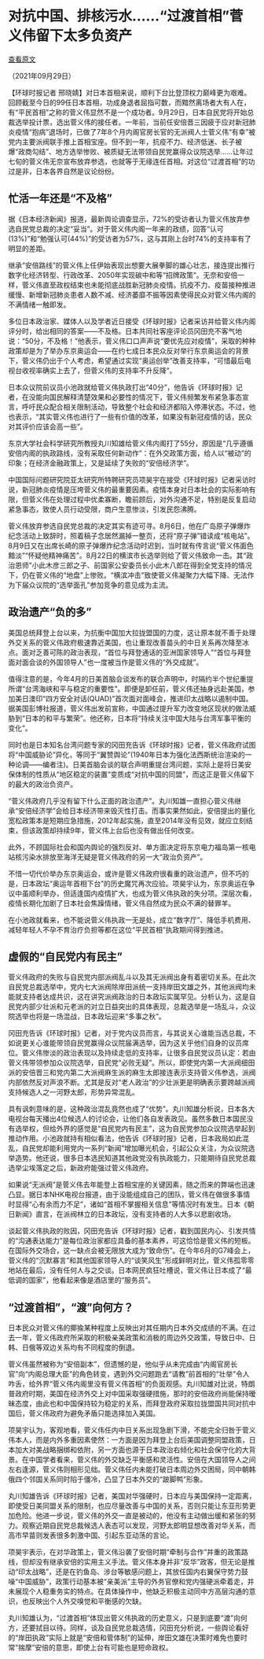 # 对抗中国、排核污水……“过渡首相”菅义伟留下太多负资产

[查看原文](https://news.cctv.com/2021/09/29/ARTIOPbFmpLe8LDKMZLzKCRy210929.shtml)

（2021年09月29日）

【环球时报记者 邢晓婧】对日本首相来说，顺利下台比登顶权力巅峰更为艰难。回顾截至今日的99任日本首相，功成身退者屈指可数，而黯然离场者大有人在，有“平民首相”之称的菅义伟显然不是一个成功者。9月29日，日本自民党将开始总裁选举投计票，选出菅义伟的接任者。一年前，当前任安倍晋三因疲于应对新冠肺炎疫情“抱病”退场时，已做了7年8个月内阁官房长官的无派阀人士菅义伟“有幸”被党内主要派阀联手推上首相宝座。但不到一年，抗疫不力、经济低迷、长子被爆“政商勾结”、地方选举惨败、被质疑无法带领自民党赢得众议院选举……让年过七旬的菅义伟无奈宣布放弃参选，也就等于无缘连任首相。对这位“过渡首相”的功过是非，日本各界自然是议论纷纷。

## 忙活一年还是“不及格”

据《日本经济新闻》报道，最新舆论调查显示，72%的受访者认为菅义伟放弃参选自民党总裁的决定“妥当”。对于菅义伟内阁一年来的政绩，回答“认可(13%)”和“勉强认可(44%)”的受访者为57%，这与其刚上台时74%的支持率有了明显的差距。

继承“安倍路线”的菅义伟上任伊始表现出想要大展拳脚的雄心壮志，接连提出推行数字化经济转型、行政改革、2050年实现碳中和等“招牌政策”。无奈和安倍一样，菅义伟直至政权结束也未能彻底战胜新冠肺炎疫情。抗疫不力、疫苗接种推进缓慢、新增新冠肺炎患者人数不减、经济萎靡不振等因素使得民众对菅义伟内阁的不满情绪一触即发。

多位日本政治家、媒体人以及学者近日接受《环球时报》记者采访并给菅义伟内阁评分时，给出相同的答案——不及格。日本共同社客座评论员冈田充不客气地说：“50分，不及格！”他表示，菅义伟口口声声说“要优先应对疫情”，采取的种种政策却是为了举办东京奥运会——在约七成日本民众反对举行东京奥运会的背景下，菅义伟仍出于个人考虑，希望通过实现“奥运创举”改善支持率，“可惜最后电视台收视率确实上去了，但菅义伟的支持率不升反降”。

日本众议院前议员小池政就给菅义伟执政打出“40分”，他告诉《环球时报》记者，在没能向国民解释清楚效果和必要性的情况下，菅义伟频繁发布紧急事态宣言，呼吁民众配合相关限制活动，导致整个社会和经济都陷入停滞状态。不过，他也表示，“其实菅义伟也进行了一些有价值的改革，如果没有新冠疫情的话，民众对其评价应该会高一些”。

东京大学社会科学研究所教授丸川知雄给菅义伟内阁打了55分，原因是“几乎遵循安倍内阁的执政路线，没有采取任何新动作”：在外交政策方面，给人以“被动”的印象；在经济金融政策上，又是延续了失败的“安倍经济学”。

中国国际问题研究院亚太研究所特聘研究员项昊宇在接受《环球时报》记者采访时说，新冠肺炎疫情是压垮菅义伟的最重要因素。疫情本身对日本社会的实际影响有限，但菅义伟在处理过程中优柔寡断，瞻前顾后，对外沟通不足，特别是反复启动紧急事态，致使人员行动受限，商户生意惨淡，引发民怨沸腾。

菅义伟放弃参选自民党总裁的决定其实有迹可寻。8月6日，他在广岛原子弹爆炸纪念活动上致辞时，照着稿子念居然漏掉一整页，还将“原子弹”错读成“核电站”。8月9日又在出席长崎的原子弹爆炸纪念活动时迟到，当时就有传言说“菅义伟面色黯淡”“怀疑他精神痛苦”。8月22日的横滨市长选举则给了菅义伟致命一击。其“政治恩师”小此木彦三郎之子、前国家公安委员长小此木八郎在得到全党支持的情况下，仍在菅义伟的“地盘”上惨败。“横滨冲击”致使菅义伟凝聚力大幅下降、无法作为下届众议院的“选举面孔”参加竞争的意见成为主流。

## 政治遗产“负的多”

美国总统拜登上台以来，为抗衡中国加大拉拢盟国的力度，这让原本就不善于处理外交关系的菅义伟政府极速靠近美国，也让重现改善苗头的中日关系再次降至冰点。面对乏善可陈的政治表现，“首位与拜登通话的亚洲国家领导人”“首位与拜登面对面会谈的外国领导人”也一度被当作是菅义伟的“外交成就”。

值得注意的是，今年4月的日美首脑会谈发布的联合声明中，时隔约半个世纪重提所谓“台湾海峡和平与稳定的重要性”。即便是卸任前，菅义伟还抽身远赴美国，参加美日澳印“四方安全对话(QUAD)”首次面对面峰会，推进印太战略以遏制中国。据美国彭博社报道，菅义伟出发前宣称，中国通过提升军力改变地区现状的做法威胁到“日本的和平与繁荣”。他还称，日本将“持续关注中国大陆与台湾军事平衡的变化”。

同时也是日本知名台湾问题专家的冈田充告诉《环球时报》记者，菅义伟政府试图将“中国威胁论”异化，等同于“翼赞舆论”(1940年日本为强化法西斯统治渲染的一种论调——编者注)。日美首脑会谈的联合声明重提台湾问题，实际上是将日美安保体制的性质从“地区稳定的装置”变质成“对抗中国的同盟”，而这正是菅义伟留下的最大的政治负资产。

“菅义伟政府几乎没有留下什么正面的政治遗产”。丸川知雄一直担心菅义伟继承“安倍经济学”会给日本经济带来毁灭性打击。而事实果然如此，安倍提出的量化宽松政策本是短期应急措施，2012年起实施，直至2014年没有见效，就应立刻结束，但该政策却持续9年，菅义伟上台后也没有做出任何改变。

此外，不顾国际社会和国内舆论的强烈反对、单方面决定将东京电力福岛第一核电站核污染水排放至海洋无疑是菅义伟政府的另一大“政治负资产”。

不惜一切代价举办东京奥运会，或许是菅义伟政府很看重的政治遗产，但不巧的是，日本政坛“奥运年首相下台”的历史魔咒再次应验。项昊宇认为，东京奥运在争议中虽顺利举办，但适逢国内疫情扩大，也成为菅义伟执政的失分项。深层次看，疫情长期化加剧了日本社会焦躁情绪，菅义伟自然成为民众不满的替罪羊。

在小池政就看来，也不能说菅义伟执政一无是处，成立“数字厅”、降低手机费用、减轻年轻人不孕不育治疗负担等都在这位“平民首相”执政期间得到推进。

## 虚假的“自民党内有民主”

菅义伟政府的失败与自民党内部派阀乱斗以及其无派阀出身有着密切关系。在此次自民党总裁选举中，党内七大派阀除岸田派统一支持岸田文雄之外，其他派阀均未能就支持者达成共识，这在讲究派阀政治的日本政坛实属罕见。分析认为，这是自民党内部少壮派和元老派的对立日益突出的具体表现，总裁选举是一场乱斗，众议院选举也将是一场混战，日本政坛迎来“多事之秋”。

冈田充告诉《环球时报》记者，对于党内议员而言，与其说关心谁能当选总裁，不如说更关心谁能带领自民党赢得众议院届满选举，因为这关乎他们自身的议员席位。菅义伟惨淡的政治表现以及持续走低的支持率，让很多自民党议员认定：若由菅义伟带领参加众议院选举，自民党“必败无疑”。所以，即使党内第一大派阀细田派的安倍晋三和党内第二大派阀麻生派的麻生太郎接连表示支持菅义伟参选，派阀内部依然反对声浪不断。尤其是反对“老人政治”的少壮派更是明确表示要跨越派阀支持候选人之一河野太郎，形势异常混乱。

具有讽刺意味的是，这种政治混乱竟然也成了“优势”。丸川知雄分析说，日本各大电视台每天播出4位候选人的讨论会，让他们各自发表政见。虽然多数日本国民没有选举权，但给外界的感觉是“自民党内有民主”，这为自民党参加众议院选举起到推动作用。小池政就持有相似看法，他告诉《环球时报》记者，日本政局如此混乱，自民党却能利用党内一系列“新闻”增加曝光机会，引起公众关注，为众议院选举造势。他还说，很多日本选民知道其他政党没有执政能力，只能期待自民党总裁选举尘埃落定之后，新政府能强过菅义伟政府。

如果说“无派阀”是菅义伟去年能登上首相宝座的关键因素，随之而来的弊端也迅速凸显。据日本NHK电视台报道，由于没能组成自己的团队，菅义伟在做很多事情时显得“心有余而力不足”，诸如“首相不掌握相关信息”等情况时有发生。日本《朝日新闻》直言，在派阀林立的日本政坛，没有支持者的人大多以悲剧收场。

谈起菅义伟执政的败因，冈田充告诉《环球时报》记者，戳到国民内心、引发共情的“沟通表达能力”是每位政治家都应具备的基本素养，可这恰恰是菅义伟的短板。在国际外交场合，这一缺点会被无限放大成为“致命伤”。在今年6月的G7峰会上，菅义伟的“沉默寡言”和其他国家领导人的“谈笑风生”形成鲜明对比，菅义伟孤零零地站在最后，没有任何人与之交谈。日本网民疯狂吐槽说，菅义伟让日本成了“最低调的国家”，他看起来像是酒店里的“服务员”。

## “过渡首相”，“渡”向何方？

日本民众对菅义伟的揶揄某种程度上反映出对其任期内日本外交成绩的不满。在过去一年，菅义伟政府所采取的积极亲美政策和消极的周边外交政策，导致日中、日韩、日俄等双边关系均有不同程度的倒退。

菅义伟虽然被称为“安倍副本”，但遗憾的是，他似乎从未完成由“内阁官房长官”向“内阁总理大臣”的角色转变，遇到外交问题跑去“请教”前首相的“壮举”令人咋舌，给外界“菅义伟内阁里没有菅义伟首相”的负面观感。丸川知雄对比说，特朗普政府时期，美国在经济外交上对中国采取强硬措施，那时的安倍政府尚能保持暧昧态度，由此也和中国保持较为稳定的关系，而拜登政府采取拉拢盟国共同对抗中国后，菅义伟政府为避免矛盾只能选择加入美国。

项昊宇认为，客观地看，菅义伟任内中日关系出现急剧下滑，不能完全归咎于菅义伟本人，而是内外多重因素使然：一方面是因为拜登上台后美国调整同盟政策，日本加大对美战略捆绑和依附，另一方面也源于日本政治右倾化和社会保守化的大背景。在中国学者看来，菅义伟的外交缺乏平衡感和灵活性。安倍在大国领导人之间左右逢源，菅义伟则相形见绌。菅义伟任内未能打破日本周边外交困局，同中朝韩俄四个邻国关系同时陷于僵冷，凸显了日本外交的“跛脚鸭”形象。

丸川知雄告诉《环球时报》记者，美国对华强硬时，日本应与美国保持一定距离，即使受日美同盟关系的限制，也应尽量改善与中国的关系，否则只能让东亚形势更加危险。他进一步说，菅义伟的外交一直是被动的，他没有主动做出缓和紧张的努力。观察近期自民党总裁候选人表态可以发现，河野太郎明显想改善对华关系，而高市早苗则发表很多刺激中国、引起东亚动荡的言论。

项昊宇表示，在对华政策上，菅义伟沿袭了安倍时期“牵制与合作”并重的政策路线，但却没有继承安倍的实用主义手法。菅义伟本身并非“反华”政客，但无论是推动“印太战略”，还是在钓鱼岛、涉台等敏感问题上，其放任国内右翼保守势力鼓噪“中国威胁”，政策行动基本被“亲美派”主导的外务官僚和党内强硬派牵着走，并未展现个人稳重务实的特点。在具体操作中，他缺乏积极主动同中方高层沟通的意识，也反映出个人外交嗅觉和平衡感的欠缺。

丸川知雄认为，“过渡首相”体现出菅义伟执政的历史意义，只是到底要“渡”向何方，还要拭目以待。同样，谈及自民党总裁选情，冈田充分析说，一些舆论看好的“岸田执政”实际上就是“安倍和菅体制”的延伸，岸田文雄在决策时难免也要时常“揣摩”安倍的意思，即使上台有可能也是短命政权。